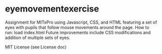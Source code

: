 # eyemovementexercise
Assignment for MITxPro using Javascript, CSS, and HTML featuring a set of eyes with pupils that follow mouse movements around the page.
How to run: load index.html
Future improvements include CSS modifications and addition of multiple sets of eyes.


MIT License (see License doc)
